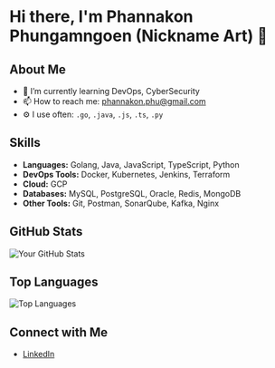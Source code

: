 # Hi there, I'm Phannakon Phungamngoen (Nickname Art) 👋

## About Me


- 🌱 I’m currently learning DevOps, CyberSecurity
- 📫 How to reach me: phannakon.phu@gmail.com
- ⚙️ I use often: `.go`, `.java`, `.js`, `.ts`, `.py`

## Skills

- **Languages:** Golang, Java, JavaScript, TypeScript, Python
- **DevOps Tools:** Docker, Kubernetes, Jenkins, Terraform
- **Cloud:** GCP
- **Databases:** MySQL, PostgreSQL, Oracle, Redis, MongoDB
- **Other Tools:** Git, Postman, SonarQube, Kafka, Nginx

## GitHub Stats

![Your GitHub Stats](https://github-readme-stats.vercel.app/api?username=Merlicne&show_icons=true&theme=darcula)

## Top Languages

![Top Languages](https://github-readme-stats.vercel.app/api/top-langs/?username=Merlicne&layout=compact&theme=darcula)

## Connect with Me

- [LinkedIn](https://www.linkedin.com/in/phannakon)
